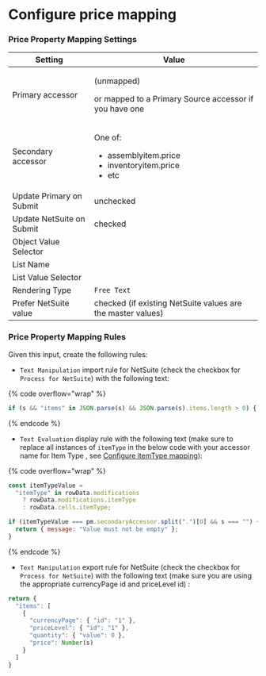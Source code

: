 # Configure price mapping

### Price Property Mapping Settings

| Setting                   | Value                                                                                       |
| ------------------------- | ------------------------------------------------------------------------------------------- |
| Primary accessor          | <p>(unmapped) </p><p>or mapped to a Primary Source accessor if you have one</p>             |
| Secondary accessor        | <p>One of: </p><ul><li>assemblyitem.price</li><li>inventoryitem.price</li><li>etc</li></ul> |
| Update Primary on Submit  | unchecked                                                                                   |
| Update NetSuite on Submit | checked                                                                                     |
| Object Value Selector     |                                                                                             |
| List Name                 |                                                                                             |
| List Value Selector       |                                                                                             |
| Rendering Type            | `Free Text`                                                                                 |
| Prefer NetSuite value     | checked (if existing NetSuite values are the master values)                                 |

### Price Property Mapping Rules

Given this input, create the following rules:

* `Text Manipulation` import rule for NetSuite (check the checkbox for `Process for NetSuite`) with the following text:

{% code overflow="wrap" %}
```javascript
if (s && "items" in JSON.parse(s) && JSON.parse(s).items.length > 0) {   return JSON.parse(s).items[0].price; } return "";
```
{% endcode %}

* `Text Evaluation` display rule with the following text (make sure to replace all instances of `itemType` in the below code with your accessor name for Item Type , see [Configure itemType mapping](item-type-mapping.md)):

{% code overflow="wrap" %}
```javascript
const itemTypeValue =
  "itemType" in rowData.modifications
    ? rowData.modifications.itemType
    : rowData.cells.itemType;

if (itemTypeValue === pm.secondaryAccessor.split(".")[0] && s === "") {
  return { message: "Value must not be empty" };
}
```
{% endcode %}

* `Text Manipulation` export rule for NetSuite (check the checkbox for `Process for NetSuite`) with the following text (make sure you are using the appropriate currencyPage id and priceLevel id) :

```javascript
return {
  "items": [
    {
      "currencyPage": { "id": "1" },
      "priceLevel": { "id": "1" },
      "quantity": { "value": 0 },
      "price": Number(s)
    }
  ]
}
```
